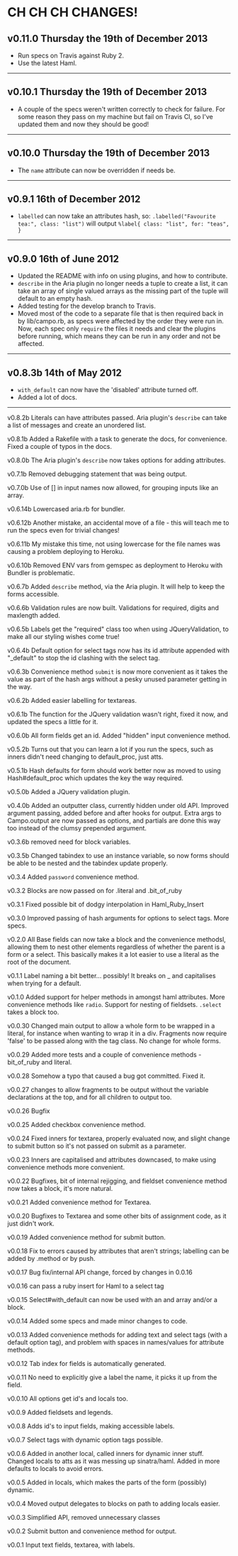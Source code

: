 # CH CH CH CHANGES! #

## v0.11.0 Thursday the 19th of December 2013 ##

* Run specs on Travis against Ruby 2.
* Use the latest Haml.

---


## v0.10.1 Thursday the 19th of December 2013 ##

* A couple of the specs weren't written correctly to check for failure. For some reason they pass on my machine but fail on Travis CI, so I've updated them and now they should be good!

----


## v0.10.0 Thursday the 19th of December 2013 ##

* The `name` attribute can now be overridden if needs be.

----


## v0.9.1 16th of December 2012 ##

* `labelled` can now take an attributes hash, so: `.labelled("Favourite tea:", class: "list")` will output `%label{ class: "list", for: "teas",  }`

----


## v0.9.0 16th of June 2012 ##

* Updated the README with info on using plugins, and how to contribute.
* `describe` in the Aria plugin no longer needs a tuple to create a list, it can take an array of single valued arrays as the missing part of the tuple will default to an empty hash.
* Added testing for the develop branch to Travis.
* Moved most of the code to a separate file that is then required back in by lib/campo.rb, as specs were affected by the order they were run in. Now, each spec only `require` the files it needs and clear the plugins before running, which means they can be run in any order and not be affected.

----

## v0.8.3b 14th of May 2012 ##

* `with_default` can now have the 'disabled' attribute turned off. 
* Added a lot of docs.

----

v0.8.2b Literals can have attributes passed. Aria plugin's `describe` can take a list of messages and create an unordered list.

v0.8.1b Added a Rakefile with a task to generate the docs, for convenience. Fixed a couple of typos in the docs.

v0.8.0b The Aria plugin's `describe` now takes options for adding attributes.

v0.7.1b Removed debugging statement that was being output.

v0.7.0b Use of [] in input names now allowed, for grouping inputs like an array.

v0.6.14b Lowercased aria.rb for bundler.

v0.6.12b Another mistake, an accidental move of a file - this will teach me to run the specs even for trivial changes!

v0.6.11b My mistake this time, not using lowercase for the file names was causing a problem deploying to Heroku.

v0.6.10b Removed ENV vars from gemspec as deployment to Heroku with Bundler is problematic.

v0.6.7b Added `describe` method, via the Aria plugin. It will help to keep the forms accessible.

v0.6.6b Validation rules are now built. Validations for required, digits and maxlength added.

v0.6.5b Labels get the "required" class too when using JQueryValidation, to make all our styling wishes come true!

v0.6.4b Default option for select tags now has its id attribute appended with "_default" to stop the id clashing with the select tag.

v0.6.3b Convenience method `submit` is now more convenient as it takes the value as part of the hash args without a pesky unused parameter getting in the way.

v0.6.2b Added easier labelling for textareas.

v0.6.1b The function for the JQuery validation wasn't right, fixed it now, and updated the specs a little for it.

v0.6.0b All form fields get an id. Added "hidden" input convenience method.

v0.5.2b Turns out that you can learn a lot if you run the specs, such as inners didn't need changing to default_proc, just atts.

v0.5.1b Hash defaults for form should work better now as moved to using Hash#default_proc which updates the key the way required.

v0.5.0b Added a JQuery validation plugin.

v0.4.0b Added an outputter class, currently hidden under old API. Improved argument passing, added before and after hooks for output. Extra args to Campo.output are now passed as options, and partials are done this way too instead of the clumsy prepended argument.

v0.3.6b removed need for block variables.

v0.3.5b Changed tabindex to use an instance variable, so now forms should be able to be nested and the tabindex update properly.

v0.3.4 Added `password` convenience method.

v0.3.2 Blocks are now passed on for .literal and .bit_of_ruby

v0.3.1 Fixed possible bit of dodgy interpolation in Haml_Ruby_Insert

v0.3.0 Improved passing of hash arguments for options to select tags. More specs.

v0.2.0 All Base fields can now take a block and the convenience methodsl, allowing them to nest other elements regardless of whether the parent is a form or a select. This basically makes it a lot easier to use a literal as the root of the document.

v0.1.1 Label naming a bit better... possibly! It breaks on _ and capitalises when trying for a default.

v0.1.0 Added support for helper methods in amongst haml attributes.  More convenience methods like `radio`. Support for nesting of fieldsets. `.select` takes a block too.

v0.0.30 Changed main output to allow a whole form to be wrapped in a literal, for instance when wanting to wrap it in a div. Fragments now require 'false' to be passed along with the tag class. No change for whole forms.

v0.0.29 Added more tests and a couple of convenience methods - bit_of_ruby and literal.

v0.0.28 Somehow a typo that caused a bug got committed. Fixed it.

v0.0.27 changes to allow fragments to be output without the variable declarations at the top, and for all children to output too.

v0.0.26 Bugfix

v0.0.25 Added checkbox convenience method.

v0.0.24 Fixed inners for textarea, properly evaluated now, and slight change to submit button so it's not passed on submit as a parameter.

v0.0.23 Inners are capitalised and attributes downcased, to make using convenience methods more convenient.

v0.0.22 Bugfixes, bit of internal rejigging, and fieldset convenience method now takes a block, it's more natural.

v0.0.21 Added convenience method for Textarea.

v0.0.20 Bugfixes to Textarea and some other bits of assignment code, as it just didn't work.

v0.0.19 Added convenience method for submit button.

v0.0.18 Fix to errors caused by attributes that aren't strings; labelling can be added by .method or by push.

v0.0.17 Bug fix/internal API change, forced by changes in 0.0.16

v0.0.16 can pass a ruby insert for Haml to a select tag

v0.0.15 Select#with_default can now be used with an and array and/or a block.

v0.0.14 Added some specs and made minor changes to code.

v0.0.13 Added convenience methods for adding text and select tags (with a default option tag), and problem with spaces in names/values for attribute methods.

v0.0.12 Tab index for fields is automatically generated.

v0.0.11 No need to explicitly give a label the name, it picks it up from the field.

v0.0.10 All options get id's and locals too.

v0.0.9 Added fieldsets and legends.

v0.0.8 Adds id's to input fields, making accessible labels.

v0.0.7 Select tags with dynamic option tags possible.

v0.0.6 Added in another local, called inners for dynamic inner stuff. Changed locals to atts as it was messing up sinatra/haml. Added in more defaults to locals to avoid errors.

v0.0.5 Added in locals, which makes the parts of the form (possibly) dynamic.

v0.0.4 Moved output delegates to blocks on path to adding locals easier.

v0.0.3 Simplified API, removed unnecessary classes

v0.0.2 Submit button and convenience method for output.

v0.0.1 Input text fields, textarea, with labels.
